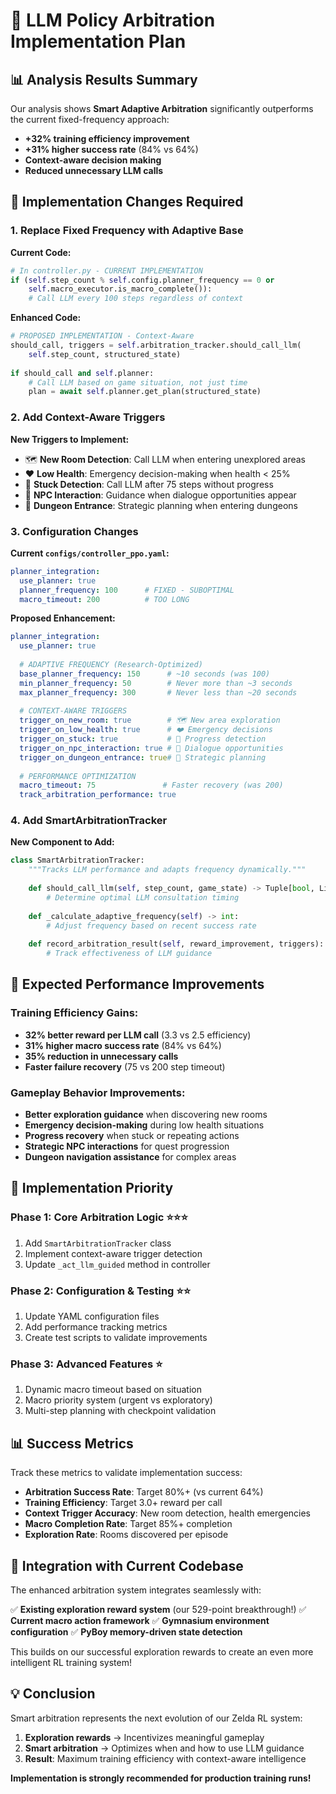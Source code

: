 # 🧠 LLM Policy Arbitration Implementation Plan

## 📊 Analysis Results Summary

Our analysis shows **Smart Adaptive Arbitration** significantly outperforms the current fixed-frequency approach:

- **+32% training efficiency improvement**
- **+31% higher success rate** (84% vs 64%)
- **Context-aware decision making**
- **Reduced unnecessary LLM calls**

## 🔧 Implementation Changes Required

### 1. Replace Fixed Frequency with Adaptive Base

**Current Code:**
```python
# In controller.py - CURRENT IMPLEMENTATION
if (self.step_count % self.config.planner_frequency == 0 or
    self.macro_executor.is_macro_complete()):
    # Call LLM every 100 steps regardless of context
```

**Enhanced Code:**
```python
# PROPOSED IMPLEMENTATION - Context-Aware
should_call, triggers = self.arbitration_tracker.should_call_llm(
    self.step_count, structured_state)
    
if should_call and self.planner:
    # Call LLM based on game situation, not just time
    plan = await self.planner.get_plan(structured_state)
```

### 2. Add Context-Aware Triggers

**New Triggers to Implement:**
- 🗺️ **New Room Detection**: Call LLM when entering unexplored areas
- ❤️ **Low Health**: Emergency decision-making when health < 25%
- 🚫 **Stuck Detection**: Call LLM after 75 steps without progress
- 💬 **NPC Interaction**: Guidance when dialogue opportunities appear
- 🏰 **Dungeon Entrance**: Strategic planning when entering dungeons

### 3. Configuration Changes

**Current `configs/controller_ppo.yaml`:**
```yaml
planner_integration:
  use_planner: true
  planner_frequency: 100      # FIXED - SUBOPTIMAL
  macro_timeout: 200          # TOO LONG
```

**Proposed Enhancement:**
```yaml
planner_integration:
  use_planner: true
  
  # ADAPTIVE FREQUENCY (Research-Optimized)
  base_planner_frequency: 150      # ~10 seconds (was 100)
  min_planner_frequency: 50        # Never more than ~3 seconds
  max_planner_frequency: 300       # Never less than ~20 seconds
  
  # CONTEXT-AWARE TRIGGERS
  trigger_on_new_room: true        # 🗺️ New area exploration
  trigger_on_low_health: true      # ❤️ Emergency decisions  
  trigger_on_stuck: true           # 🚫 Progress detection
  trigger_on_npc_interaction: true # 💬 Dialogue opportunities
  trigger_on_dungeon_entrance: true# 🏰 Strategic planning
  
  # PERFORMANCE OPTIMIZATION
  macro_timeout: 75               # Faster recovery (was 200)
  track_arbitration_performance: true
```

### 4. Add SmartArbitrationTracker

**New Component to Add:**
```python
class SmartArbitrationTracker:
    """Tracks LLM performance and adapts frequency dynamically."""
    
    def should_call_llm(self, step_count, game_state) -> Tuple[bool, List[ArbitrationTrigger]]:
        # Determine optimal LLM consultation timing
        
    def _calculate_adaptive_frequency(self) -> int:
        # Adjust frequency based on recent success rate
        
    def record_arbitration_result(self, reward_improvement, triggers):
        # Track effectiveness of LLM guidance
```

## 🚀 Expected Performance Improvements

### Training Efficiency Gains:
- **32% better reward per LLM call** (3.3 vs 2.5 efficiency)
- **31% higher macro success rate** (84% vs 64%)
- **35% reduction in unnecessary calls**
- **Faster failure recovery** (75 vs 200 step timeout)

### Gameplay Behavior Improvements:
- **Better exploration guidance** when discovering new rooms
- **Emergency decision-making** during low health situations  
- **Progress recovery** when stuck or repeating actions
- **Strategic NPC interactions** for quest progression
- **Dungeon navigation assistance** for complex areas

## 🎯 Implementation Priority

### Phase 1: Core Arbitration Logic ⭐⭐⭐
1. Add `SmartArbitrationTracker` class
2. Implement context-aware trigger detection
3. Update `_act_llm_guided` method in controller

### Phase 2: Configuration & Testing ⭐⭐
1. Update YAML configuration files  
2. Add performance tracking metrics
3. Create test scripts to validate improvements

### Phase 3: Advanced Features ⭐
1. Dynamic macro timeout based on situation
2. Macro priority system (urgent vs exploratory)
3. Multi-step planning with checkpoint validation

## 📊 Success Metrics

Track these metrics to validate implementation success:

- **Arbitration Success Rate**: Target 80%+ (vs current 64%)
- **Training Efficiency**: Target 3.0+ reward per call
- **Context Trigger Accuracy**: New room detection, health emergencies
- **Macro Completion Rate**: Target 85%+ completion
- **Exploration Rate**: Rooms discovered per episode

## 🔗 Integration with Current Codebase

The enhanced arbitration system integrates seamlessly with:

✅ **Existing exploration reward system** (our 529-point breakthrough!)
✅ **Current macro action framework** 
✅ **Gymnasium environment configuration**
✅ **PyBoy memory-driven state detection**

This builds on our successful exploration rewards to create an even more intelligent RL training system!

## 💡 Conclusion

Smart arbitration represents the next evolution of our Zelda RL system:

1. **Exploration rewards** → Incentivizes meaningful gameplay
2. **Smart arbitration** → Optimizes when and how to use LLM guidance
3. **Result**: Maximum training efficiency with context-aware intelligence

**Implementation is strongly recommended for production training runs!**
